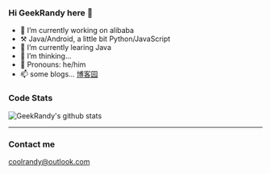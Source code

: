 ### Hi GeekRandy here 👋

<!--
**GeekRandy/GeekRandy** is a ✨ _special_ ✨ repository because its `README.md` (this file) appears on your GitHub profile.

Here are some ideas to get you started:

- 🔭 I’m currently working on ...
- 🌱 I’m currently learning ...
- 👯 I’m looking to collaborate on ...
- 🤔 I’m looking for help with ...
- 💬 Ask me about ...
- 📫 How to reach me: ...
- 😄 Pronouns: ...
- ⚡ Fun fact: ...
-->

- 🔭 I’m currently working on alibaba
- ⚒️ Java/Android, a little bit Python/JavaScript
- 🌱 I’m currently learing Java
- 🤔 I’m thinking...
- 👨 Pronouns: he/him
- 📫 some blogs...
  [博客园](https://www.cnblogs.com/CoolRandy/)

### Code Stats

![GeekRandy's github stats](https://github-readme-stats.vercel.app/api?username=GeekRandy&show_icons=true&theme=dracula)


----

### Contact me

coolrandy@outlook.com

